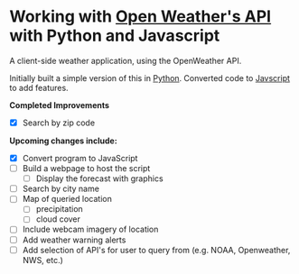 # Working with [Open Weather's API](https://openweathermap.org/) with Python and Javascript

A client-side weather application, using the OpenWeather API.

Initially built a simple version of this in [Python](https://github.com/phillipashford/weather-tracker/blob/main/weather_tracker.py). Converted code to [Javscript](https://github.com/phillipashford/weather-tracker/blob/main/weather_tracker.js) to add features.

**Completed Improvements**

- [x] Search by zip code

**Upcoming changes include:**

- [x] Convert program to JavaScript
- [ ] Build a webpage to host the script
    - [ ] Display the forecast with graphics
- [ ] Search by city name
- [ ] Map of queried location
    - [ ] precipitation
    - [ ] cloud cover
- [ ] Include webcam imagery of location
- [ ] Add weather warning alerts
- [ ] Add selection of API's for user to query from (e.g. NOAA, Openweather, NWS, etc.)
